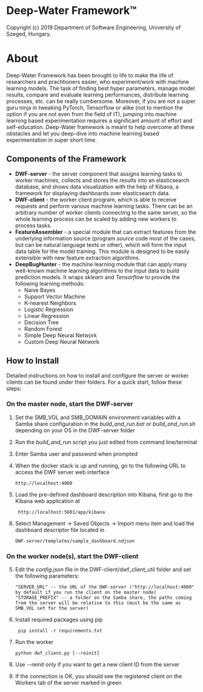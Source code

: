 # Deep-Water Framework™

Copyright (c) 2019 Department of Software Engineering, University of Szeged, Hungary.

# About

Deep-Water Framework has been brought to life to make the life of researchers and practitioners easier, who experiment/work with machine learning models. The task of finding best hyper parameters, manage model results, compare and evaluate learning performances, distribute learning processes, etc. can be really cumbersome. Moreover, if you are not a super guru ninja in tweaking PyTorch, Tensorflow or alike (not to mention the option if you are not even from the field of IT), jumping into machine learning based experimentation requires a significant amount of effort and self-education. Deep-Water framework is meant to help overcome all these obstacles and let you deep-dive into machine learning based experimentation in super short time.

## Components of the Framework

* **DWF-server** - the server component that assigns learning tasks to worker machines, collects and stores the results into an elasticsearch database, and shows data visualization with the help of Kibana, a framework for displaying dashboards over elasticsearch data. 
* **DWF-client** - the worker client program, which is able to receive requests and perform various machine learning tasks. There can be an arbitrary number of worker clients connecting to the same server, so the whole learning process can be scaled by adding new workers to process tasks.
* **FeatureAssembler** - a special module that can extract features from the underlying information source (program source code most of the cases, but can be natural language texts or other), which will form the input data table for the model training. This module is designed to be easily extensible with new feature extraction algorithms.
* **DeepBugHunter** - the machine learning module that can apply many well-known machine learning algorithms to the input data to build prediction models. It wraps *sklearn* and *Tensorflow* to provide the following learning methods:
  * Naive Bayes
  * Support Vector Machine
  * K-nearest Neighbors
  * Logistic Regression
  * Linear Regression
  * Decision Tree
  * Random Forest
  * Simple Deep Neural Network
  * Custom Deep Neural Network

## How to Install

Detailed instructions on how to install and configure the server or worker clients can be found under their folders.
For a quick start, follow these steps:

### On the master node, start the DWF-server

1.  Set the SMB_VOL and SMB_DOMAIN environment variables with a Samba share configuration in the *build_and_run.bat* or *build_and_run.sh* depending on your OS in the DWF-server folder
2.  Run the *build_and_run* script you just edited from command line/terminal
3.  Enter Samba user and password when prompted
4.  When the docker stack is up and running, go to the following URL to access the DWF server web interface

        http://localhost:4000

5. Load the pre-defined dashboard description into Kibana, first go to the Kibana web application at

        http://localhost:5601/app/kibana

6. Select Management -> Saved Objects -> Import menu item and load the dashboard descriptor file located in

       DWF-server/templates/sample_dashboard.ndjson 

### On the worker node(s), start the DWF-client

5.  Edit the *config.json* file in the DWF-client/dwf_client_util folder and set the following parameters:

        "SERVER_URL" -- the URL of the DWF-server ("http://localhost:4000" by default if you run the client on the master node)
        "STORAGE_PREFIX" -- a folder on the Samba share, the paths coming from the server will be relative to this (must be the same as SMB_VOL set for the server)

6.  Install required packages using pip

         pip install -r requirements.txt
         
7.  Run the worker

        python dwf_client.py [--reinit]
        
8.  Use --reinit only if you want to get a new client ID from the server
9.  If the connection is OK, you should see the registered client on the Workers tab of the server marked in green
